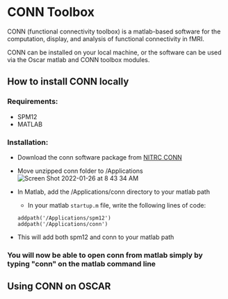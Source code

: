 # CONN Toolbox

CONN (functional connectivity toolbox) is a matlab-based software for the computation, display, and analysis of functional connectivity in fMRI.

CONN can be installed on your local machine, or the software can be used via the Oscar matlab and CONN toolbox modules.

## How to install CONN locally

### Requirements:

* SPM12 
* MATLAB

### Installation:

* Download the conn software package from [NITRC CONN](https://www.nitrc.org/projects/conn/)
* Move unzipped conn folder to /Applications  
![Screen Shot 2022-01-26 at 8 43 34 AM](https://user-images.githubusercontent.com/37027603/151173822-672ae3cf-0896-4980-b301-0cad78268021.png)


* In Matlab, add the /Applications/conn directory to your matlab path 
  - In your matlab ```startup.m``` file, write the following lines of code:
  ```
  addpath('/Applications/spm12')
  addpath('/Applications/conn')
  ```
  
 - This will add both spm12 and conn to your matlab path

### You will now be able to open conn from matlab simply by typing "conn" on the matlab command line

## Using CONN on OSCAR
